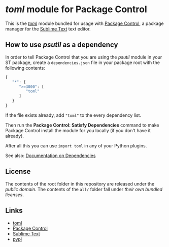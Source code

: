 # *toml* module for Package Control

This is the *[toml](https://github.com/uiri/toml)* module
bundled for usage with [Package Control](http://packagecontrol.io/),
a package manager
for the [Sublime Text](http://sublimetext.com/) text editor.


## How to use *psutil* as a dependency

In order to tell Package Control
that you are using the *psutil* module
in your ST package,
create a `dependencies.json` file
in your package root
with the following contents:

```js
{
   "*": {
      ">=3000": [
         "toml"
      ]
   }
}
```

If the file exists already,
add `"toml"` to the every dependency list.

Then run the **Package Control: Satisfy Dependencies** command
to make Package Control
install the module for you locally
(if you don't have it already).

After all this
you can use `import toml`
in any of your Python plugins.

See also:
[Documentation on Dependencies](https://packagecontrol.io/docs/dependencies)



## License

The contents of the root folder
in this repository
are released
under the *public domain*.
The contents of the `all/` folder
fall under *their own bundled licenses*.

## Links

- [toml](https://github.com/uiri/toml)
- [Package Control](http://packagecontrol.io/)
- [Sublime Text](http://sublimetext.com/)
- [pypi](https://pypi.python.org/pypi/toml)
